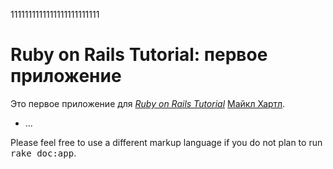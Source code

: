 1111111111111111111111111
# Ruby on Rails Tutorial: первое приложение

Это первое приложение для
[*Ruby on Rails Tutorial*](http://railstutorial.org/)
 [Майкл Хартл](http://michaelhartl.com/).
* ...


Please feel free to use a different markup language if you do not plan to run
<tt>rake doc:app</tt>.
